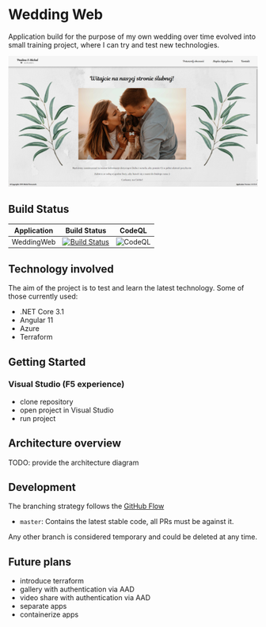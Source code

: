 # Wedding Web

Application build for the purpose of my own wedding over time evolved into small training project, where I can try and test new technologies.

![Wedding web main page](img/main_page_image.PNG)

## Build Status

| Application | Build Status | CodeQL |
|-------------|--------------|--------|
| WeddingWeb | [![Build Status](https://dev.azure.com/Boruc/WeddingWeb/_apis/build/status/wedding-web-master?branchName=master)](https://dev.azure.com/Boruc/WeddingWeb/_build/latest?definitionId=8&branchName=master) | ![CodeQL](https://github.com/Boruc04/WeddingWeb/workflows/CodeQL/badge.svg) |

## Technology involved

The aim of the project is to test and learn the latest technology. Some of those currently used:

- .NET Core 3.1
- Angular 11
- Azure
- Terraform

## Getting Started

### Visual Studio (F5 experience)

- clone repository
- open project in Visual Studio
- run project

## Architecture overview

TODO: provide the architecture diagram

## Development

The branching strategy follows the [GitHub Flow](https://guides.github.com/introduction/flow/)

- `master`: Contains the latest stable code, all PRs must be against it.

Any other branch is considered temporary and could be deleted at any time.

## Future plans

- introduce terraform
- gallery with authentication via AAD
- video share with authentication via AAD
- separate apps
- containerize apps
